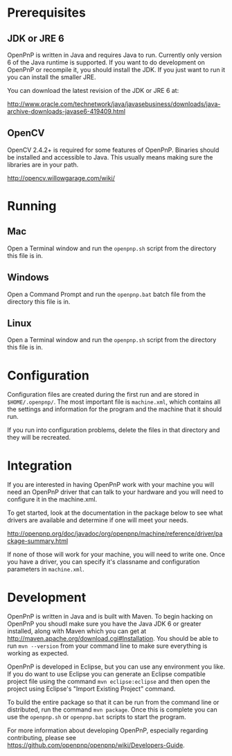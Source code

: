 # Prerequisites

## JDK or JRE 6

OpenPnP is written in Java and requires Java to run. Currently only version 6
of the Java runtime is supported. If you want to do development on OpenPnP or
recompile it, you should install the JDK. If you just want to run it you can
install the smaller JRE.

You can download the latest revision of the JDK or JRE 6 at:

http://www.oracle.com/technetwork/java/javasebusiness/downloads/java-archive-downloads-javase6-419409.html


## OpenCV

OpenCV 2.4.2+ is required for some features of OpenPnP. Binaries should be
installed and accessible to Java. This usually means making sure the libraries
are in your path.

http://opencv.willowgarage.com/wiki/


# Running

## Mac

Open a Terminal window and run the `openpnp.sh` script from the directory this
file is in.

## Windows

Open a Command Prompt and run the `openpnp.bat` batch file from the directory
this file is in.

## Linux

Open a Terminal window and run the `openpnp.sh` script from the directory this
file is in.

# Configuration

Configuration files are created during the first run and are stored in
`$HOME/.openpnp/`. The most important file is `machine.xml`, which contains
all the settings and information for the program and the machine that it
should run.

If you run into configuration problems, delete the files in that directory
and they will be recreated.

# Integration

If you are interested in having OpenPnP work with your machine you will need
an OpenPnP driver that can talk to your hardware and you will need to
configure it in the machine.xml.

To get started, look at the documentation in the package below to see what drivers are
available and determine if one will meet your needs.

http://openpnp.org/doc/javadoc/org/openpnp/machine/reference/driver/package-summary.html

If none of those will work for your machine, you will need to write one. Once
you have a driver, you can specify it's classname and configuration parameters
in `machine.xml`.

# Development

OpenPnP is written in Java and is built with Maven. To begin hacking on OpenPnP you
shoudl make sure you have the Java JDK 6 or greater installed, along with
Maven which you can get at http://maven.apache.org/download.cgi#Installation. You should
be able to run `mvn --version` from your command line to make sure everything is working
as expected.

OpenPnP is developed in Eclipse, but you can use any environment you like. If you do want
to use Eclipse you can generate an Eclipse compatible project file using the command
`mvn eclipse:eclipse` and then open the project using Eclipse's "Import Existing Project"
command.

To build the entire package so that it can be run from the command line or distributed,
run the command `mvn package`. Once this is complete you can use the `openpnp.sh` or
`openpnp.bat` scripts to start the program.

For more information about developing OpenPnP, especially regarding contributing, please see
https://github.com/openpnp/openpnp/wiki/Developers-Guide.
